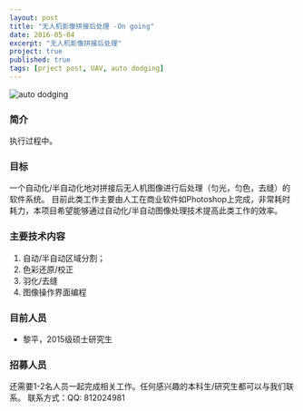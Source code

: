 ```yaml
---
layout: post
title: "无人机影像拼接后处理 -On going"
date: 2016-05-04
excerpt: "无人机影像拼接后处理"
project: true
published: true
tags: [prject post, UAV, auto dodging]
---
```


![auto dodging](http://bighanksmallhank.github.io/mydata/AutoDodging.jpg)

### 简介 ###

执行过程中。

### 目标 ###

一个自动化/半自动化地对拼接后无人机图像进行后处理（匀光，匀色，去缝）的软件系统。 目前此类工作主要由人工在商业软件如Photoshop上完成，非常耗时耗力，本项目希望能够通过自动化/半自动图像处理技术提高此类工作的效率。

### 主要技术内容 ### 
1. 自动/半自动区域分割；
2. 色彩还原/校正
3. 羽化/去缝
4. 图像操作界面编程

### 目前人员 ###
- 黎平，2015级硕士研究生

### 招募人员 ###

还需要1-2名人员一起完成相关工作。任何感兴趣的本科生/研究生都可以与我们联系。
联系方式：QQ: 812024981